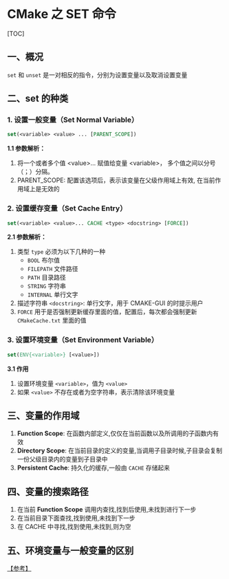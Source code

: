 # CMake 之 SET 命令

[TOC]

## 一、概况

`set` 和 `unset` 是一对相反的指令，分别为设置变量以及取消设置变量

## 二、set 的种类

### 1. 设置一般变量（Set Normal Variable）

```CMake
set(<variable> <value> ... [PARENT_SCOPE])
```

**1.1 参数解析：**

1. 将一个或者多个值 \<value\>... 赋值给变量 \<variable\>， 多个值之间以分号（；）分隔。
2. PARENT_SCOPE: 配置该选项后，表示该变量在父级作用域上有效, 在当前作用域上是无效的

### 2. 设置缓存变量（Set Cache Entry）

```CMake
set(<variable> <value>... CACHE <type> <docstring> [FORCE])
```

**2.1 参数解析：**

1. 类型 `type` 必须为以下几种的一种
   - `BOOL` 布尔值
   - `FILEPATH` 文件路径
   - `PATH` 目录路径
   - `STRING` 字符串
   - `INTERNAL` 单行文字
2. 描述字符串 `<docstring>`: 单行文字，用于 CMAKE-GUI 的时提示用户
3. `FORCE` 用于是否强制更新缓存里面的值，配置后，每次都会强制更新 `CMakeCache.txt` 里面的值

### 3. 设置环境变量（Set Environment Variable）

```CMake
set(ENV{<variable>} [<value>])
```

**3.1 作用**

1. 设置环境变量 `<variable>`，值为 `<value>`
2. 如果 `<value>` 不存在或者为空字符串，表示清除该环境变量

## 三、变量的作用域

1. **Function Scope**: 在函数内部定义,仅仅在当前函数以及所调用的子函数内有效
2. **Directory Scope**: 在当前目录的定义的变量,当调用子目录时候,子目录会复制一份父级目录内的变量到子目录中
3. **Persistent Cache**: 持久化的缓存,一般由 `CACHE` 存储起来

## 四、变量的搜索路径

1. 在当前 **Function Scope** 调用内查找,找到后使用,未找到进行下一步
2. 在当前目录下面查找,找到使用,未找到下一步
3. 在 CACHE 中寻找,找到使用,未找到,则为空

## 五、环境变量与一般变量的区别

[【参考】](https://cmake.org/cmake/help/latest/manual/cmake-language.7.html#cmake-language-variables)

